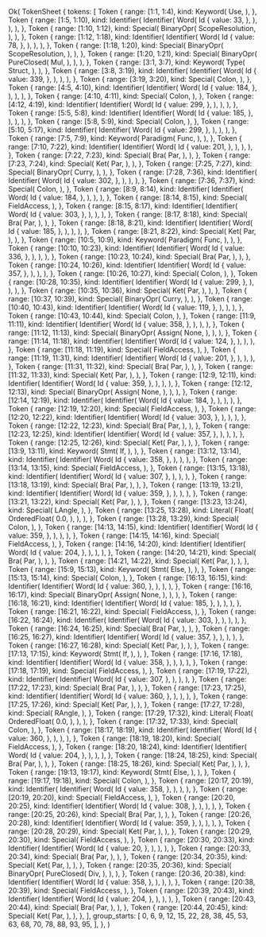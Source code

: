 Ok(
    TokenSheet {
        tokens: [
            Token {
                range: [1:1, 1:4),
                kind: Keyword(
                    Use,
                ),
            },
            Token {
                range: [1:5, 1:10),
                kind: Identifier(
                    Identifier(
                        Word(
                            Id {
                                value: 33,
                            },
                        ),
                    ),
                ),
            },
            Token {
                range: [1:10, 1:12),
                kind: Special(
                    BinaryOpr(
                        ScopeResolution,
                    ),
                ),
            },
            Token {
                range: [1:12, 1:18),
                kind: Identifier(
                    Identifier(
                        Word(
                            Id {
                                value: 78,
                            },
                        ),
                    ),
                ),
            },
            Token {
                range: [1:18, 1:20),
                kind: Special(
                    BinaryOpr(
                        ScopeResolution,
                    ),
                ),
            },
            Token {
                range: [1:20, 1:21),
                kind: Special(
                    BinaryOpr(
                        PureClosed(
                            Mul,
                        ),
                    ),
                ),
            },
            Token {
                range: [3:1, 3:7),
                kind: Keyword(
                    Type(
                        Struct,
                    ),
                ),
            },
            Token {
                range: [3:8, 3:19),
                kind: Identifier(
                    Identifier(
                        Word(
                            Id {
                                value: 339,
                            },
                        ),
                    ),
                ),
            },
            Token {
                range: [3:19, 3:20),
                kind: Special(
                    Colon,
                ),
            },
            Token {
                range: [4:5, 4:10),
                kind: Identifier(
                    Identifier(
                        Word(
                            Id {
                                value: 184,
                            },
                        ),
                    ),
                ),
            },
            Token {
                range: [4:10, 4:11),
                kind: Special(
                    Colon,
                ),
            },
            Token {
                range: [4:12, 4:19),
                kind: Identifier(
                    Identifier(
                        Word(
                            Id {
                                value: 299,
                            },
                        ),
                    ),
                ),
            },
            Token {
                range: [5:5, 5:8),
                kind: Identifier(
                    Identifier(
                        Word(
                            Id {
                                value: 185,
                            },
                        ),
                    ),
                ),
            },
            Token {
                range: [5:8, 5:9),
                kind: Special(
                    Colon,
                ),
            },
            Token {
                range: [5:10, 5:17),
                kind: Identifier(
                    Identifier(
                        Word(
                            Id {
                                value: 299,
                            },
                        ),
                    ),
                ),
            },
            Token {
                range: [7:5, 7:9),
                kind: Keyword(
                    Paradigm(
                        Func,
                    ),
                ),
            },
            Token {
                range: [7:10, 7:22),
                kind: Identifier(
                    Identifier(
                        Word(
                            Id {
                                value: 201,
                            },
                        ),
                    ),
                ),
            },
            Token {
                range: [7:22, 7:23),
                kind: Special(
                    Bra(
                        Par,
                    ),
                ),
            },
            Token {
                range: [7:23, 7:24),
                kind: Special(
                    Ket(
                        Par,
                    ),
                ),
            },
            Token {
                range: [7:25, 7:27),
                kind: Special(
                    BinaryOpr(
                        Curry,
                    ),
                ),
            },
            Token {
                range: [7:28, 7:36),
                kind: Identifier(
                    Identifier(
                        Word(
                            Id {
                                value: 302,
                            },
                        ),
                    ),
                ),
            },
            Token {
                range: [7:36, 7:37),
                kind: Special(
                    Colon,
                ),
            },
            Token {
                range: [8:9, 8:14),
                kind: Identifier(
                    Identifier(
                        Word(
                            Id {
                                value: 184,
                            },
                        ),
                    ),
                ),
            },
            Token {
                range: [8:14, 8:15),
                kind: Special(
                    FieldAccess,
                ),
            },
            Token {
                range: [8:15, 8:17),
                kind: Identifier(
                    Identifier(
                        Word(
                            Id {
                                value: 303,
                            },
                        ),
                    ),
                ),
            },
            Token {
                range: [8:17, 8:18),
                kind: Special(
                    Bra(
                        Par,
                    ),
                ),
            },
            Token {
                range: [8:18, 8:21),
                kind: Identifier(
                    Identifier(
                        Word(
                            Id {
                                value: 185,
                            },
                        ),
                    ),
                ),
            },
            Token {
                range: [8:21, 8:22),
                kind: Special(
                    Ket(
                        Par,
                    ),
                ),
            },
            Token {
                range: [10:5, 10:9),
                kind: Keyword(
                    Paradigm(
                        Func,
                    ),
                ),
            },
            Token {
                range: [10:10, 10:23),
                kind: Identifier(
                    Identifier(
                        Word(
                            Id {
                                value: 336,
                            },
                        ),
                    ),
                ),
            },
            Token {
                range: [10:23, 10:24),
                kind: Special(
                    Bra(
                        Par,
                    ),
                ),
            },
            Token {
                range: [10:24, 10:26),
                kind: Identifier(
                    Identifier(
                        Word(
                            Id {
                                value: 357,
                            },
                        ),
                    ),
                ),
            },
            Token {
                range: [10:26, 10:27),
                kind: Special(
                    Colon,
                ),
            },
            Token {
                range: [10:28, 10:35),
                kind: Identifier(
                    Identifier(
                        Word(
                            Id {
                                value: 299,
                            },
                        ),
                    ),
                ),
            },
            Token {
                range: [10:35, 10:36),
                kind: Special(
                    Ket(
                        Par,
                    ),
                ),
            },
            Token {
                range: [10:37, 10:39),
                kind: Special(
                    BinaryOpr(
                        Curry,
                    ),
                ),
            },
            Token {
                range: [10:40, 10:43),
                kind: Identifier(
                    Identifier(
                        Word(
                            Id {
                                value: 119,
                            },
                        ),
                    ),
                ),
            },
            Token {
                range: [10:43, 10:44),
                kind: Special(
                    Colon,
                ),
            },
            Token {
                range: [11:9, 11:11),
                kind: Identifier(
                    Identifier(
                        Word(
                            Id {
                                value: 358,
                            },
                        ),
                    ),
                ),
            },
            Token {
                range: [11:12, 11:13),
                kind: Special(
                    BinaryOpr(
                        Assign(
                            None,
                        ),
                    ),
                ),
            },
            Token {
                range: [11:14, 11:18),
                kind: Identifier(
                    Identifier(
                        Word(
                            Id {
                                value: 124,
                            },
                        ),
                    ),
                ),
            },
            Token {
                range: [11:18, 11:19),
                kind: Special(
                    FieldAccess,
                ),
            },
            Token {
                range: [11:19, 11:31),
                kind: Identifier(
                    Identifier(
                        Word(
                            Id {
                                value: 201,
                            },
                        ),
                    ),
                ),
            },
            Token {
                range: [11:31, 11:32),
                kind: Special(
                    Bra(
                        Par,
                    ),
                ),
            },
            Token {
                range: [11:32, 11:33),
                kind: Special(
                    Ket(
                        Par,
                    ),
                ),
            },
            Token {
                range: [12:9, 12:11),
                kind: Identifier(
                    Identifier(
                        Word(
                            Id {
                                value: 359,
                            },
                        ),
                    ),
                ),
            },
            Token {
                range: [12:12, 12:13),
                kind: Special(
                    BinaryOpr(
                        Assign(
                            None,
                        ),
                    ),
                ),
            },
            Token {
                range: [12:14, 12:19),
                kind: Identifier(
                    Identifier(
                        Word(
                            Id {
                                value: 184,
                            },
                        ),
                    ),
                ),
            },
            Token {
                range: [12:19, 12:20),
                kind: Special(
                    FieldAccess,
                ),
            },
            Token {
                range: [12:20, 12:22),
                kind: Identifier(
                    Identifier(
                        Word(
                            Id {
                                value: 303,
                            },
                        ),
                    ),
                ),
            },
            Token {
                range: [12:22, 12:23),
                kind: Special(
                    Bra(
                        Par,
                    ),
                ),
            },
            Token {
                range: [12:23, 12:25),
                kind: Identifier(
                    Identifier(
                        Word(
                            Id {
                                value: 357,
                            },
                        ),
                    ),
                ),
            },
            Token {
                range: [12:25, 12:26),
                kind: Special(
                    Ket(
                        Par,
                    ),
                ),
            },
            Token {
                range: [13:9, 13:11),
                kind: Keyword(
                    Stmt(
                        If,
                    ),
                ),
            },
            Token {
                range: [13:12, 13:14),
                kind: Identifier(
                    Identifier(
                        Word(
                            Id {
                                value: 358,
                            },
                        ),
                    ),
                ),
            },
            Token {
                range: [13:14, 13:15),
                kind: Special(
                    FieldAccess,
                ),
            },
            Token {
                range: [13:15, 13:18),
                kind: Identifier(
                    Identifier(
                        Word(
                            Id {
                                value: 307,
                            },
                        ),
                    ),
                ),
            },
            Token {
                range: [13:18, 13:19),
                kind: Special(
                    Bra(
                        Par,
                    ),
                ),
            },
            Token {
                range: [13:19, 13:21),
                kind: Identifier(
                    Identifier(
                        Word(
                            Id {
                                value: 359,
                            },
                        ),
                    ),
                ),
            },
            Token {
                range: [13:21, 13:22),
                kind: Special(
                    Ket(
                        Par,
                    ),
                ),
            },
            Token {
                range: [13:23, 13:24),
                kind: Special(
                    LAngle,
                ),
            },
            Token {
                range: [13:25, 13:28),
                kind: Literal(
                    Float(
                        OrderedFloat(
                            0.0,
                        ),
                    ),
                ),
            },
            Token {
                range: [13:28, 13:29),
                kind: Special(
                    Colon,
                ),
            },
            Token {
                range: [14:13, 14:15),
                kind: Identifier(
                    Identifier(
                        Word(
                            Id {
                                value: 359,
                            },
                        ),
                    ),
                ),
            },
            Token {
                range: [14:15, 14:16),
                kind: Special(
                    FieldAccess,
                ),
            },
            Token {
                range: [14:16, 14:20),
                kind: Identifier(
                    Identifier(
                        Word(
                            Id {
                                value: 204,
                            },
                        ),
                    ),
                ),
            },
            Token {
                range: [14:20, 14:21),
                kind: Special(
                    Bra(
                        Par,
                    ),
                ),
            },
            Token {
                range: [14:21, 14:22),
                kind: Special(
                    Ket(
                        Par,
                    ),
                ),
            },
            Token {
                range: [15:9, 15:13),
                kind: Keyword(
                    Stmt(
                        Else,
                    ),
                ),
            },
            Token {
                range: [15:13, 15:14),
                kind: Special(
                    Colon,
                ),
            },
            Token {
                range: [16:13, 16:15),
                kind: Identifier(
                    Identifier(
                        Word(
                            Id {
                                value: 360,
                            },
                        ),
                    ),
                ),
            },
            Token {
                range: [16:16, 16:17),
                kind: Special(
                    BinaryOpr(
                        Assign(
                            None,
                        ),
                    ),
                ),
            },
            Token {
                range: [16:18, 16:21),
                kind: Identifier(
                    Identifier(
                        Word(
                            Id {
                                value: 185,
                            },
                        ),
                    ),
                ),
            },
            Token {
                range: [16:21, 16:22),
                kind: Special(
                    FieldAccess,
                ),
            },
            Token {
                range: [16:22, 16:24),
                kind: Identifier(
                    Identifier(
                        Word(
                            Id {
                                value: 303,
                            },
                        ),
                    ),
                ),
            },
            Token {
                range: [16:24, 16:25),
                kind: Special(
                    Bra(
                        Par,
                    ),
                ),
            },
            Token {
                range: [16:25, 16:27),
                kind: Identifier(
                    Identifier(
                        Word(
                            Id {
                                value: 357,
                            },
                        ),
                    ),
                ),
            },
            Token {
                range: [16:27, 16:28),
                kind: Special(
                    Ket(
                        Par,
                    ),
                ),
            },
            Token {
                range: [17:13, 17:15),
                kind: Keyword(
                    Stmt(
                        If,
                    ),
                ),
            },
            Token {
                range: [17:16, 17:18),
                kind: Identifier(
                    Identifier(
                        Word(
                            Id {
                                value: 358,
                            },
                        ),
                    ),
                ),
            },
            Token {
                range: [17:18, 17:19),
                kind: Special(
                    FieldAccess,
                ),
            },
            Token {
                range: [17:19, 17:22),
                kind: Identifier(
                    Identifier(
                        Word(
                            Id {
                                value: 307,
                            },
                        ),
                    ),
                ),
            },
            Token {
                range: [17:22, 17:23),
                kind: Special(
                    Bra(
                        Par,
                    ),
                ),
            },
            Token {
                range: [17:23, 17:25),
                kind: Identifier(
                    Identifier(
                        Word(
                            Id {
                                value: 360,
                            },
                        ),
                    ),
                ),
            },
            Token {
                range: [17:25, 17:26),
                kind: Special(
                    Ket(
                        Par,
                    ),
                ),
            },
            Token {
                range: [17:27, 17:28),
                kind: Special(
                    RAngle,
                ),
            },
            Token {
                range: [17:29, 17:32),
                kind: Literal(
                    Float(
                        OrderedFloat(
                            0.0,
                        ),
                    ),
                ),
            },
            Token {
                range: [17:32, 17:33),
                kind: Special(
                    Colon,
                ),
            },
            Token {
                range: [18:17, 18:19),
                kind: Identifier(
                    Identifier(
                        Word(
                            Id {
                                value: 360,
                            },
                        ),
                    ),
                ),
            },
            Token {
                range: [18:19, 18:20),
                kind: Special(
                    FieldAccess,
                ),
            },
            Token {
                range: [18:20, 18:24),
                kind: Identifier(
                    Identifier(
                        Word(
                            Id {
                                value: 204,
                            },
                        ),
                    ),
                ),
            },
            Token {
                range: [18:24, 18:25),
                kind: Special(
                    Bra(
                        Par,
                    ),
                ),
            },
            Token {
                range: [18:25, 18:26),
                kind: Special(
                    Ket(
                        Par,
                    ),
                ),
            },
            Token {
                range: [19:13, 19:17),
                kind: Keyword(
                    Stmt(
                        Else,
                    ),
                ),
            },
            Token {
                range: [19:17, 19:18),
                kind: Special(
                    Colon,
                ),
            },
            Token {
                range: [20:17, 20:19),
                kind: Identifier(
                    Identifier(
                        Word(
                            Id {
                                value: 358,
                            },
                        ),
                    ),
                ),
            },
            Token {
                range: [20:19, 20:20),
                kind: Special(
                    FieldAccess,
                ),
            },
            Token {
                range: [20:20, 20:25),
                kind: Identifier(
                    Identifier(
                        Word(
                            Id {
                                value: 308,
                            },
                        ),
                    ),
                ),
            },
            Token {
                range: [20:25, 20:26),
                kind: Special(
                    Bra(
                        Par,
                    ),
                ),
            },
            Token {
                range: [20:26, 20:28),
                kind: Identifier(
                    Identifier(
                        Word(
                            Id {
                                value: 359,
                            },
                        ),
                    ),
                ),
            },
            Token {
                range: [20:28, 20:29),
                kind: Special(
                    Ket(
                        Par,
                    ),
                ),
            },
            Token {
                range: [20:29, 20:30),
                kind: Special(
                    FieldAccess,
                ),
            },
            Token {
                range: [20:30, 20:33),
                kind: Identifier(
                    Identifier(
                        Word(
                            Id {
                                value: 20,
                            },
                        ),
                    ),
                ),
            },
            Token {
                range: [20:33, 20:34),
                kind: Special(
                    Bra(
                        Par,
                    ),
                ),
            },
            Token {
                range: [20:34, 20:35),
                kind: Special(
                    Ket(
                        Par,
                    ),
                ),
            },
            Token {
                range: [20:35, 20:36),
                kind: Special(
                    BinaryOpr(
                        PureClosed(
                            Div,
                        ),
                    ),
                ),
            },
            Token {
                range: [20:36, 20:38),
                kind: Identifier(
                    Identifier(
                        Word(
                            Id {
                                value: 358,
                            },
                        ),
                    ),
                ),
            },
            Token {
                range: [20:38, 20:39),
                kind: Special(
                    FieldAccess,
                ),
            },
            Token {
                range: [20:39, 20:43),
                kind: Identifier(
                    Identifier(
                        Word(
                            Id {
                                value: 204,
                            },
                        ),
                    ),
                ),
            },
            Token {
                range: [20:43, 20:44),
                kind: Special(
                    Bra(
                        Par,
                    ),
                ),
            },
            Token {
                range: [20:44, 20:45),
                kind: Special(
                    Ket(
                        Par,
                    ),
                ),
            },
        ],
        group_starts: [
            0,
            6,
            9,
            12,
            15,
            22,
            28,
            38,
            45,
            53,
            63,
            68,
            70,
            78,
            88,
            93,
            95,
        ],
    },
)